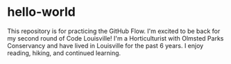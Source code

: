 # hello-world
This repository is for practicing the GitHub Flow.
I'm excited to be back for my second round of Code Louisville! 
I'm a Horticulturist with Olmsted Parks Conservancy and have lived
in Louisville for the past 6 years. I enjoy reading, hiking, and continued learning.
